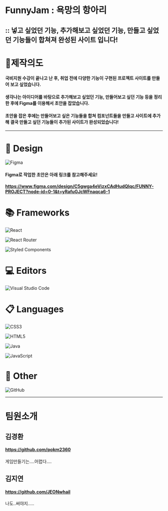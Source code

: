 # FunnyJam : 욕망의 항아리
:: 넣고 싶었던 기능, 추가해보고 싶었던 기능, 만들고 싶었던 기능들이 합쳐져 완성된 사이트 입니다!
------------------------------------------
# 📖제작의도
#### 국비지원 수강이 끝나고 난 후, 취업 전에 다양한 기능이 구현된 프로젝트 사이트를 만들어 보고 싶었습니다.
#### 생각나는 아이디어를 바탕으로 추가해보고 싶었던 기능, 만들어보고 싶던 기능 등을 정리한 후에 Figma를 이용해서 초안을 잡았습니다.
#### 초안을 잡은 후에는 만들어보고 싶은 기능들을 합쳐 컴포넌트들을 만들고 사이트에 추가해 결국 만들고 싶던 기능들이 추가된 사이트가 완성되었습니다!
------------------------------------------
# 🎨 Design
![Figma](https://img.shields.io/badge/figma-%23F24E1E.svg?style=for-the-badge&logo=figma&logoColor=white)
#### Figma로 작업한 초안은 아래 링크를 참고해주세요!
#### https://www.figma.com/design/C5gwga4eVizxCAdHudQIqc/FUNNY-PROJECT?node-id=0-1&t=yRafuGJcWFnaqca6-1

# 📚 Frameworks
![React](https://img.shields.io/badge/react-%2320232a.svg?style=for-the-badge&logo=react&logoColor=%2361DAFB)

![React Router](https://img.shields.io/badge/React_Router-CA4245?style=for-the-badge&logo=react-router&logoColor=white)

![Styled Components](https://img.shields.io/badge/styled--components-DB7093?style=for-the-badge&logo=styled-components&logoColor=white)

# 💻 Editors
![Visual Studio Code](https://img.shields.io/badge/Visual%20Studio%20Code-0078d7.svg?style=for-the-badge&logo=visual-studio-code&logoColor=white)

# 📋 Languages 
![CSS3](https://img.shields.io/badge/css3-%231572B6.svg?style=for-the-badge&logo=css3&logoColor=white)

![HTML5](https://img.shields.io/badge/html5-%23E34F26.svg?style=for-the-badge&logo=html5&logoColor=white)

![Java](https://img.shields.io/badge/java-%23ED8B00.svg?style=for-the-badge&logo=openjdk&logoColor=white)

![JavaScript](https://img.shields.io/badge/javascript-%23323330.svg?style=for-the-badge&logo=javascript&logoColor=%23F7DF1E)

# 🥅 Other  
![GitHub](https://img.shields.io/badge/github-%23121011.svg?style=for-the-badge&logo=github&logoColor=white)

------------------------------------------
# 팀원소개
## 김경환
#### https://github.com/pokm2360
게임만들기는....어렵다....

## 김지연
#### https://github.com/JEONwhail
나도..써야지.....